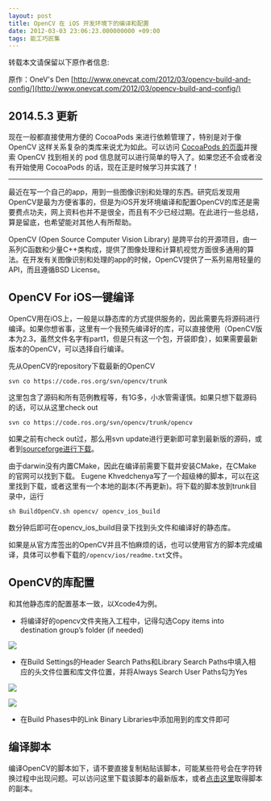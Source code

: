 ```yaml
---
layout: post
title: OpenCV 在 iOS 开发环境下的编译和配置
date: 2012-03-03 23:06:23.000000000 +09:00
tags: 能工巧匠集
---
```


转载本文请保留以下原作者信息:

原作：OneV's Den [http://www.onevcat.com/2012/03/opencv-build-and-config/](http://www.onevcat.com/2012/03/opencv-build-and-config/)

## 2014.5.3 更新

现在一般都直接使用方便的 CocoaPods 来进行依赖管理了，特别是对于像 OpenCV 这样关系复杂的类库来说尤为如此。可以访问 [CocoaPods 的页面](http://cocoapods.org)并搜索 OpenCV 找到相关的 pod 信息就可以进行简单的导入了。如果您还不会或者没有开始使用 CocoaPods 的话，现在正是时候学习并实践了！

---

最近在写一个自己的app，用到一些图像识别和处理的东西。研究后发现用OpenCV是最为方便省事的，但是为iOS开发环境编译和配置OpenCV的库还是需要费点功夫，网上资料也并不是很全，而且有不少已经过期。在此进行一些总结，算是留底，也希望能对其他人有所帮助。

OpenCV (Open Source Computer Vision Library) 是跨平台的开源项目，由一系列C函数和少量C++类构成，提供了图像处理和计算机视觉方面很多通用的算法。在开发有关图像识别和处理的app的时候，OpenCV提供了一系列易用轻量的API，而且遵循BSD License。

## OpenCV For iOS一键编译

OpenCV用在iOS上，一般是以静态库的方式提供服务的，因此需要先将源码进行编译。如果你想省事，这里有一个我预先编译好的库，可以直接使用（OpenCV版本为2.3，虽然文件名字有part1，但是只有这一个包，开袋即食），如果需要最新版本的OpenCV，可以选择自行编译。

先从OpenCV的repository下载最新的OpenCV

```
svn co https://code.ros.org/svn/opencv/trunk
```

这里包含了源码和所有范例教程等，有1G多，小水管需谨慎。如果只想下载源码的话，可以从这里check out

```
svn co https://code.ros.org/svn/opencv/trunk/opencv
```

如果之前有check out过，那么用svn update进行更新即可拿到最新版的源码，或者到[sourceforge进行下载](http://sourceforge.net/projects/opencvlibrary/)。

由于darwin没有内置CMake，因此在编译前需要下载并安装CMake，在CMake的官网可以找到下载。
Eugene Khvedchenya写了一个超级棒的脚本，可以在这里找到下载，或者这里有一个本地的副本(不再更新)。将下载的脚本放到trunk目录中，运行

```
sh BuildOpenCV.sh opencv/ opencv_ios_build
```
数分钟后即可在opencv_ios_build目录下找到头文件和编译好的静态库。

如果是从官方库签出的OpenCV并且不怕麻烦的话，也可以使用官方的脚本完成编译，具体可以参看下载的`/opencv/ios/readme.txt`文件。

## OpenCV的库配置

和其他静态库的配置基本一致，以Xcode4为例。

* 将编译好的opencv文件夹拖入工程中，记得勾选Copy items into destination group’s folder (if needed)

![](http://www.onevcat.com/wp-content/uploads/2012/03/Xcode-1.jpg)

* 在Build Settings的Header Search Paths和Library Search Paths中填入相应的头文件位置和库文件位置，并将Always Search User Paths勾为Yes

![](http://www.onevcat.com/wp-content/uploads/2012/03/Xcode-2.jpg)

![](http://www.onevcat.com/wp-content/uploads/2012/03/Xcode-3.jpg)

* 在Build Phases中的Link Binary Libraries中添加用到的库文件即可 

## 编译脚本

编译OpenCV的脚本如下，请不要直接复制粘贴该脚本，可能某些符号会在字符转换过程中出现问题。可以访问这里下载该脚本的最新版本，或者[点击这里](http://www.onevcat.com/wp-content/uploads/2012/03/BuildOpenCV.sh_.zip)取得脚本的副本。
